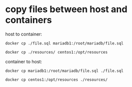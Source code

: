 # copy files between host and containers

host to container:

```
docker cp ./file.sql mariadb1:/root/mariadb/file.sql

docker cp ./resources/ centos1:/opt/resources

```

container to host:

```
docker cp mariadb1:/root/mariadb/file.sql ./file.sql

docker cp centos1:/opt/resources ./resources/
```
